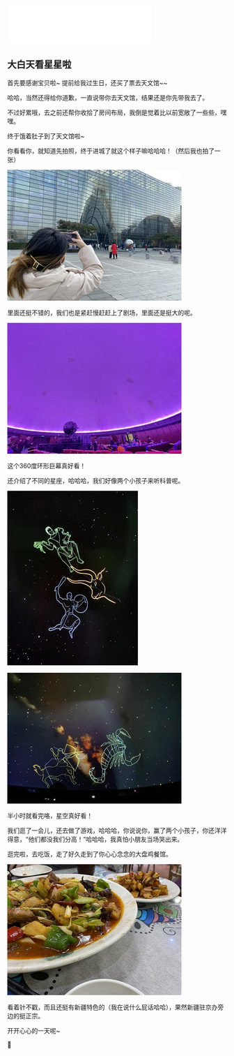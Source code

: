 <iframe frameborder="no" border="0" marginwidth="0" marginheight="0" width=330 height=86 src="//music.163.com/outchain/player?type=2&id=30089063&auto=1&height=66"></iframe>

## 大白天看星星啦

首先要感谢宝贝啦~ 提前给我过生日，还买了票去天文馆~~

哈哈，当然还得给你道歉，一直说带你去天文馆，结果还是你先带我去了。

不过好累哦，去之前还帮你收拾了房间布局，我倒是觉着比以前宽敞了一些些，嘿嘿。

终于饿着肚子到了天文馆啦~

你看看你，就知道先拍照，终于进城了就这个样子嘛哈哈哈！（然后我也拍了一张）

![](./pics/20211129233814.jpg)

里面还挺不错的，我们也是紧赶慢赶赶上了剧场，里面还是挺大的呢。

![](./pics/20211129233820.jpg)

这个360度环形巨幕真好看！

还介绍了不同的星座，哈哈哈，我们好像两个小孩子来听科普呢。

![](./pics/20211129233823.jpg)

![](./pics/20211129233824.jpg)

半小时就看完咯，星空真好看！

我们逛了一会儿，还去做了游戏，哈哈哈，你说说你，赢了两个小孩子，你还洋洋得意，“他们都没我们分高！”哈哈哈，我真怕小朋友当场哭出来。

逛完啦，去吃饭，走了好久走到了你心心念念的大盘鸡餐馆。

![](./pics/20211129233835.jpg)

看着针不戳，而且还挺有新疆特色的（我在说什么屁话哈哈），果然新疆驻京办旁边的挺正宗。

开开心心的一天呢~

🎂